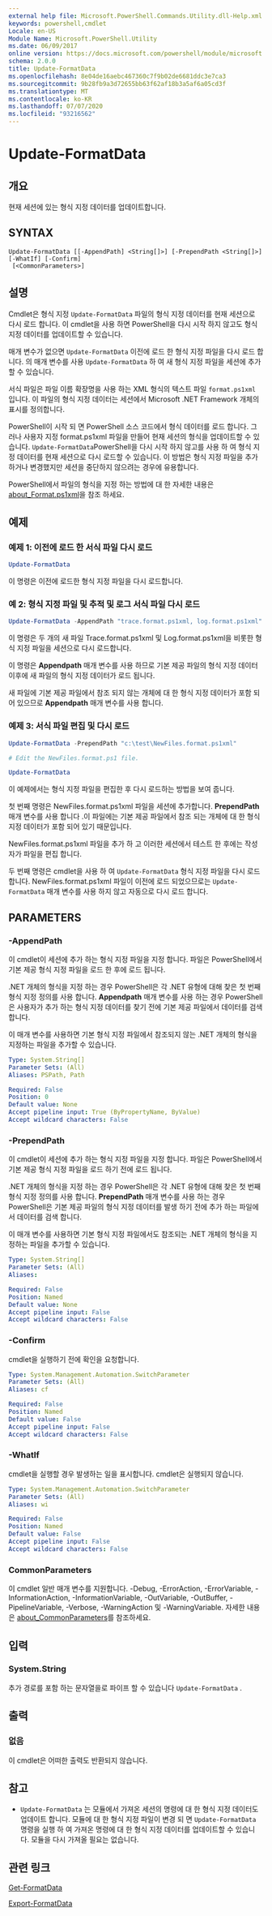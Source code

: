 ```yaml
---
external help file: Microsoft.PowerShell.Commands.Utility.dll-Help.xml
keywords: powershell,cmdlet
Locale: en-US
Module Name: Microsoft.PowerShell.Utility
ms.date: 06/09/2017
online version: https://docs.microsoft.com/powershell/module/microsoft.powershell.utility/update-formatdata?view=powershell-6&WT.mc_id=ps-gethelp
schema: 2.0.0
title: Update-FormatData
ms.openlocfilehash: 8e04de16aebc467360c7f9b02de6681ddc3e7ca3
ms.sourcegitcommit: 9b28fb9a3d72655bb63f62af18b3a5af6a05cd3f
ms.translationtype: MT
ms.contentlocale: ko-KR
ms.lasthandoff: 07/07/2020
ms.locfileid: "93216562"
---
```

# Update-FormatData

## 개요
현재 세션에 있는 형식 지정 데이터를 업데이트합니다.

## SYNTAX

```
Update-FormatData [[-AppendPath] <String[]>] [-PrependPath <String[]>] [-WhatIf] [-Confirm]
 [<CommonParameters>]
```

## 설명

Cmdlet은 형식 지정 `Update-FormatData` 파일의 형식 지정 데이터를 현재 세션으로 다시 로드 합니다. 이 cmdlet을 사용 하면 PowerShell을 다시 시작 하지 않고도 형식 지정 데이터를 업데이트할 수 있습니다.

매개 변수가 없으면 `Update-FormatData` 이전에 로드 한 형식 지정 파일을 다시 로드 합니다.
의 매개 변수를 사용 `Update-FormatData` 하 여 새 형식 지정 파일을 세션에 추가할 수 있습니다.

서식 파일은 파일 이름 확장명을 사용 하는 XML 형식의 텍스트 파일 `format.ps1xml` 입니다. 이 파일의 형식 지정 데이터는 세션에서 Microsoft .NET Framework 개체의 표시를 정의합니다.

PowerShell이 시작 되 면 PowerShell 소스 코드에서 형식 데이터를 로드 합니다. 그러나 사용자 지정 format.ps1xml 파일을 만들어 현재 세션의 형식을 업데이트할 수 있습니다. `Update-FormatData`PowerShell을 다시 시작 하지 않고를 사용 하 여 형식 지정 데이터를 현재 세션으로 다시 로드할 수 있습니다. 이 방법은 형식 지정 파일을 추가하거나 변경했지만 세션을 중단하지 않으려는 경우에 유용합니다.

PowerShell에서 파일의 형식을 지정 하는 방법에 대 한 자세한 내용은 [about_Format.ps1xml](../Microsoft.PowerShell.Core/About/about_Format.ps1xml.md)을 참조 하세요.

## 예제

### 예제 1: 이전에 로드 한 서식 파일 다시 로드

```powershell
Update-FormatData
```

이 명령은 이전에 로드한 형식 지정 파일을 다시 로드합니다.

### 예 2: 형식 지정 파일 및 추적 및 로그 서식 파일 다시 로드

```powershell
Update-FormatData -AppendPath "trace.format.ps1xml, log.format.ps1xml"
```

이 명령은 두 개의 새 파일 Trace.format.ps1xml 및 Log.format.ps1xml을 비롯한 형식 지정 파일을 세션으로 다시 로드합니다.

이 명령은 **Appendpath** 매개 변수를 사용 하므로 기본 제공 파일의 형식 지정 데이터 이후에 새 파일의 형식 지정 데이터가 로드 됩니다.

새 파일에 기본 제공 파일에서 참조 되지 않는 개체에 대 한 형식 지정 데이터가 포함 되어 있으므로 **Appendpath** 매개 변수를 사용 합니다.

### 예제 3: 서식 파일 편집 및 다시 로드

```powershell
Update-FormatData -PrependPath "c:\test\NewFiles.format.ps1xml"

# Edit the NewFiles.format.ps1 file.

Update-FormatData
```

이 예제에서는 형식 지정 파일을 편집한 후 다시 로드하는 방법을 보여 줍니다.

첫 번째 명령은 NewFiles.format.ps1xml 파일을 세션에 추가합니다. **PrependPath** 매개 변수를 사용 합니다 .이 파일에는 기본 제공 파일에서 참조 되는 개체에 대 한 형식 지정 데이터가 포함 되어 있기 때문입니다.

NewFiles.format.ps1xml 파일을 추가 하 고 이러한 세션에서 테스트 한 후에는 작성자가 파일을 편집 합니다.

두 번째 명령은 cmdlet을 사용 하 여 `Update-FormatData` 형식 지정 파일을 다시 로드 합니다. NewFiles.format.ps1xml 파일이 이전에 로드 되었으므로는 `Update-FormatData` 매개 변수를 사용 하지 않고 자동으로 다시 로드 합니다.

## PARAMETERS

### -AppendPath

이 cmdlet이 세션에 추가 하는 형식 지정 파일을 지정 합니다. 파일은 PowerShell에서 기본 제공 형식 지정 파일을 로드 한 후에 로드 됩니다.

.NET 개체의 형식을 지정 하는 경우 PowerShell은 각 .NET 유형에 대해 찾은 첫 번째 형식 지정 정의를 사용 합니다. **Appendpath** 매개 변수를 사용 하는 경우 PowerShell은 사용자가 추가 하는 형식 지정 데이터를 찾기 전에 기본 제공 파일에서 데이터를 검색 합니다.

이 매개 변수를 사용하면 기본 형식 지정 파일에서 참조되지 않는 .NET 개체의 형식을 지정하는 파일을 추가할 수 있습니다.

```yaml
Type: System.String[]
Parameter Sets: (All)
Aliases: PSPath, Path

Required: False
Position: 0
Default value: None
Accept pipeline input: True (ByPropertyName, ByValue)
Accept wildcard characters: False
```

### -PrependPath

이 cmdlet이 세션에 추가 하는 형식 지정 파일을 지정 합니다. 파일은 PowerShell에서 기본 제공 형식 지정 파일을 로드 하기 전에 로드 됩니다.

.NET 개체의 형식을 지정 하는 경우 PowerShell은 각 .NET 유형에 대해 찾은 첫 번째 형식 지정 정의를 사용 합니다. **PrependPath** 매개 변수를 사용 하는 경우 PowerShell은 기본 제공 파일의 형식 지정 데이터를 발생 하기 전에 추가 하는 파일에서 데이터를 검색 합니다.

이 매개 변수를 사용하면 기본 형식 지정 파일에서도 참조되는 .NET 개체의 형식을 지정하는 파일을 추가할 수 있습니다.

```yaml
Type: System.String[]
Parameter Sets: (All)
Aliases:

Required: False
Position: Named
Default value: None
Accept pipeline input: False
Accept wildcard characters: False
```

### -Confirm

cmdlet을 실행하기 전에 확인을 요청합니다.

```yaml
Type: System.Management.Automation.SwitchParameter
Parameter Sets: (All)
Aliases: cf

Required: False
Position: Named
Default value: False
Accept pipeline input: False
Accept wildcard characters: False
```

### -WhatIf

cmdlet을 실행할 경우 발생하는 일을 표시합니다.
cmdlet은 실행되지 않습니다.

```yaml
Type: System.Management.Automation.SwitchParameter
Parameter Sets: (All)
Aliases: wi

Required: False
Position: Named
Default value: False
Accept pipeline input: False
Accept wildcard characters: False
```

### CommonParameters

이 cmdlet 일반 매개 변수를 지원합니다. -Debug, -ErrorAction, -ErrorVariable, -InformationAction, -InformationVariable, -OutVariable, -OutBuffer, -PipelineVariable, -Verbose, -WarningAction 및 -WarningVariable. 자세한 내용은 [about_CommonParameters](https://go.microsoft.com/fwlink/?LinkID=113216)를 참조하세요.

## 입력

### System.String

추가 경로를 포함 하는 문자열을로 파이프 할 수 있습니다 `Update-FormatData` .

## 출력

### 없음

이 cmdlet은 어떠한 출력도 반환되지 않습니다.

## 참고

- `Update-FormatData` 는 모듈에서 가져온 세션의 명령에 대 한 형식 지정 데이터도 업데이트 합니다. 모듈에 대 한 형식 지정 파일이 변경 되 면 `Update-FormatData` 명령을 실행 하 여 가져온 명령에 대 한 형식 지정 데이터를 업데이트할 수 있습니다. 모듈을 다시 가져올 필요는 없습니다.

## 관련 링크

[Get-FormatData](Get-FormatData.md)

[Export-FormatData](Export-FormatData.md)
